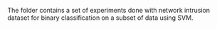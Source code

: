 The folder contains a set of experiments done with network intrusion dataset for binary classification on a subset of data using SVM. 

